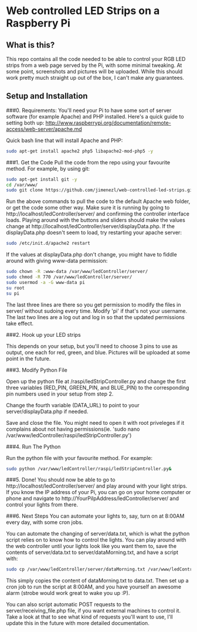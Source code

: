 Web controlled LED Strips on a Raspberry Pi
=========================

What is this?
------------------------
This repo contains all the code needed to be able to control your RGB LED strips from a web page served by the Pi, with some minimal tweaking. At some point, screenshots and pictures will be uploaded. While this should work pretty much straight up out of the box, I can't make any guarantees.

Setup and Installation
-------------------------

###0. Requirements:
You'll need your Pi to have some sort of server software (for example Apache) and PHP installed. Here's a quick guide to setting both up: 
http://www.raspberrypi.org/documentation/remote-access/web-server/apache.md

Quick bash line that will install Apache and PHP:

```bash
sudo apt-get install apache2 php5 libapache2-mod-php5 -y
```

###1. Get the Code
Pull the code from the repo using your favourite method. For example, by using git:

```bash
sudo apt-get install git -y
cd /var/www/
sudo git clone https://github.com/jimenezl/web-controlled-led-strips.git ledController
```

Run the above commands to pull the code to the default Apache web folder, or get the code some other way.
Make sure it is running by going to http://localhost/ledController/server/ and confirming the controller interface loads.
Playing around with the buttons and sliders should make the values change at http://localhost/ledController/server/displayData.php. If the displayData.php doesn't seem to load, try restarting your apache server:
```bash
sudo /etc/init.d/apache2 restart
```

If the values at displayData.php don't change, you might have to fiddle around with giving www-data permission:

```bash
sudo chown -R :www-data /var/www/ledController/server/
sudo chmod -R 770 /var/www/ledController/server/
sudo usermod -a -G www-data pi
su root
su pi
```

The last three lines are there so you get permission to modify the files in server/ without sudoing every time. Modify 'pi' if that's not your username. The last two lines are a log out and log in so that the updated permissions take effect.

###2. Hook up your LED strips

This depends on your setup, but you'll need to choose 3 pins to use as output, one each for red, green, and blue. Pictures will be uploaded at some point in the future.

###3. Modify Python File

Open up the python file at /raspi/ledStripController.py and change the first three variables (RED_PIN, GREEN_PIN, and BLUE_PIN) to the corresponding pin numbers used in your setup from step 2. 

Change the fourth variable (DATA_URL) to point to your server/displayData.php if needed.

Save and close the file. You might need to open it with root priveleges if it complains about not having permissions(ie. 'sudo nano /var/www/ledController/raspi/ledStripController.py')

###4. Run The Python

Run the python file with your favourite method.
For example:

```bash
sudo python /var/www/ledController/raspi/ledStripController.py&
```


###5. Done!
You should now be able to go to http://localhost/ledController/server/ and play around with your light strips. If you know the IP address of your Pi, you can go on your home computer or phone and navigate to http://YourPiIpAddress/ledController/server/ and control your lights from there.

###6. Next Steps
You can automate your lights to, say, turn on at 8:00AM every day, with some cron jobs. 

You can automate the changing of server/data.txt, which is what the python script relies on to know how to control the lights. 
You can play around with the web controller until your lights look like you want them to, save the contents of server/data.txt to server/dataMorning.txt, and have a script with:

```bash
sudo cp /var/www/ledController/server/dataMorning.txt /var/www/ledController/server/data.txt
```

This simply copies the content of dataMorning.txt to data.txt. Then set up a cron job to run the script at 8:00AM, and you have yourself an awesome alarm (strobe would work great to wake you up :P).

You can also script automatic POST requests to the server/receiving_file.php file, if you want external machines to control it. Take a look at that to see what kind of requests you'll want to use, I'll update this in the future with more detailed documentation. 

